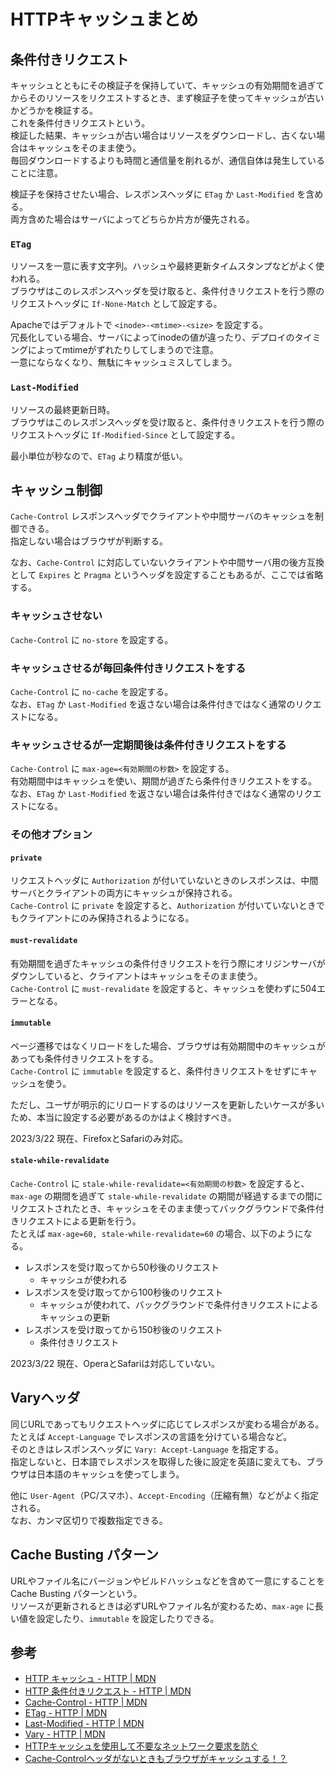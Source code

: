 # HTTPキャッシュまとめ

## 条件付きリクエスト

キャッシュとともにその検証子を保持していて、キャッシュの有効期間を過ぎてからそのリソースをリクエストするとき、まず検証子を使ってキャッシュが古いかどうかを検証する。  
これを条件付きリクエストという。  
検証した結果、キャッシュが古い場合はリソースをダウンロードし、古くない場合はキャッシュをそのまま使う。  
毎回ダウンロードするよりも時間と通信量を削れるが、通信自体は発生していることに注意。

検証子を保持させたい場合、レスポンスヘッダに `ETag` か `Last-Modified` を含める。  
両方含めた場合はサーバによってどちらか片方が優先される。


### `ETag`

リソースを一意に表す文字列。ハッシュや最終更新タイムスタンプなどがよく使われる。  
ブラウザはこのレスポンスヘッダを受け取ると、条件付きリクエストを行う際のリクエストヘッダに `If-None-Match` として設定する。

Apacheではデフォルトで `<inode>-<mtime>-<size>` を設定する。  
冗長化している場合、サーバによってinodeの値が違ったり、デプロイのタイミングによってmtimeがずれたりしてしまうので注意。  
一意にならなくなり、無駄にキャッシュミスしてしまう。


### `Last-Modified`

リソースの最終更新日時。  
ブラウザはこのレスポンスヘッダを受け取ると、条件付きリクエストを行う際のリクエストヘッダに `If-Modified-Since` として設定する。

最小単位が秒なので、`ETag` より精度が低い。


## キャッシュ制御

`Cache-Control` レスポンスヘッダでクライアントや中間サーバのキャッシュを制御できる。  
指定しない場合はブラウザが判断する。

なお、`Cache-Control` に対応していないクライアントや中間サーバ用の後方互換として `Expires` と `Pragma` というヘッダを設定することもあるが、ここでは省略する。


### キャッシュさせない

`Cache-Control` に `no-store` を設定する。


### キャッシュさせるが毎回条件付きリクエストをする

`Cache-Control` に `no-cache` を設定する。  
なお、`ETag` か `Last-Modified` を返さない場合は条件付きではなく通常のリクエストになる。


### キャッシュさせるが一定期間後は条件付きリクエストをする

`Cache-Control` に `max-age=<有効期間の秒数>` を設定する。  
有効期間中はキャッシュを使い、期間が過ぎたら条件付きリクエストをする。  
なお、`ETag` か `Last-Modified` を返さない場合は条件付きではなく通常のリクエストになる。


### その他オプション

#### `private`

リクエストヘッダに `Authorization` が付いていないときのレスポンスは、中間サーバとクライアントの両方にキャッシュが保持される。  
`Cache-Control` に `private` を設定すると、`Authorization` が付いていないときでもクライアントにのみ保持されるようになる。


#### `must-revalidate`

有効期間を過ぎたキャッシュの条件付きリクエストを行う際にオリジンサーバがダウンしていると、クライアントはキャッシュをそのまま使う。  
`Cache-Control` に `must-revalidate` を設定すると、キャッシュを使わずに504エラーとなる。


#### `immutable`

ページ遷移ではなくリロードをした場合、ブラウザは有効期間中のキャッシュがあっても条件付きリクエストをする。  
`Cache-Control` に `immutable` を設定すると、条件付きリクエストをせずにキャッシュを使う。

ただし、ユーザが明示的にリロードするのはリソースを更新したいケースが多いため、本当に設定する必要があるのかはよく検討すべき。

2023/3/22 現在、FirefoxとSafariのみ対応。


#### `stale-while-revalidate`

`Cache-Control` に `stale-while-revalidate=<有効期間の秒数>` を設定すると、`max-age` の期間を過ぎて `stale-while-revalidate` の期間が経過するまでの間にリクエストされたとき、キャッシュをそのまま使ってバックグラウンドで条件付きリクエストによる更新を行う。  
たとえば `max-age=60, stale-while-revalidate=60` の場合、以下のようになる。

- レスポンスを受け取ってから50秒後のリクエスト
    - キャッシュが使われる
- レスポンスを受け取ってから100秒後のリクエスト
    - キャッシュが使われて、バックグラウンドで条件付きリクエストによるキャッシュの更新
- レスポンスを受け取ってから150秒後のリクエスト
    - 条件付きリクエスト

2023/3/22 現在、OperaとSafariは対応していない。


## Varyヘッダ

同じURLであってもリクエストヘッダに応じてレスポンスが変わる場合がある。  
たとえば `Accept-Language` でレスポンスの言語を分けている場合など。  
そのときはレスポンスヘッダに `Vary: Accept-Language` を指定する。  
指定しないと、日本語でレスポンスを取得した後に設定を英語に変えても、ブラウザは日本語のキャッシュを使ってしまう。

他に `User-Agent`（PC/スマホ）、`Accept-Encoding`（圧縮有無）などがよく指定される。  
なお、カンマ区切りで複数指定できる。


## Cache Busting パターン

URLやファイル名にバージョンやビルドハッシュなどを含めて一意にすることを Cache Busting パターンという。  
リソースが更新されるときは必ずURLやファイル名が変わるため、`max-age` に長い値を設定したり、`immutable` を設定したりできる。


## 参考

- [HTTP キャッシュ - HTTP | MDN](https://developer.mozilla.org/ja/docs/Web/HTTP/Caching)
- [HTTP 条件付きリクエスト - HTTP | MDN](https://developer.mozilla.org/ja/docs/Web/HTTP/Conditional_requests)
- [Cache-Control - HTTP | MDN](https://developer.mozilla.org/ja/docs/Web/HTTP/Headers/Cache-Control)
- [ETag - HTTP | MDN](https://developer.mozilla.org/ja/docs/Web/HTTP/Headers/ETag)
- [Last-Modified - HTTP | MDN](https://developer.mozilla.org/ja/docs/Web/HTTP/Headers/Last-Modified)
- [Vary - HTTP | MDN](https://developer.mozilla.org/ja/docs/Web/HTTP/Headers/Vary)
- [HTTPキャッシュを使用して不要なネットワーク要求を防ぐ](https://web.dev/i18n/ja/http-cache/)
- [Cache-Controlヘッダがないときもブラウザがキャッシュする！？](https://zenn.dev/kawakawaryuryu/articles/75af6ae44d2939)
